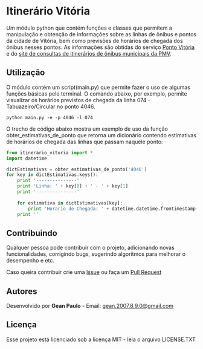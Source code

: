 # Itinerário Vitória

Um módulo python que contém funções e classes que permitem a manipulação e obtenção de informações sobre as linhas de ônibus e pontos da cidade de Vitória, bem como previsões de horários de chegada dos ônibus nesses pontos. As informações são obtidas do serviço [Ponto Vitória](http://sistemas.vitoria.es.gov.br/pontovitoria/) e do [site de consultas de itinerários de ônibus municipais da PMV](http://sistemas.vitoria.es.gov.br).

## Utilização

O módulo contém um script(main.py) que permite fazer o uso de algumas funções básicas pelo terminal. O comando abaixo, por exemplo, permite visualizar os horários previstos de chegada da linha 074 - Tabuazeiro/Circular no ponto 4046.
```
python main.py -e -p 4046 -l 074
```
O trecho de código abaixo mostra um exemplo de uso da função obter\_estimativas\_de\_ponto que retorna um dicionário contendo estimativas de horários de chegada das linhas que passam naquele ponto:

```python
from itinerario_vitoria import *
import datetime

dictEstimativas = obter_estimativas_de_ponto('4046')
for key in dictEstimativas.keys():
    print '---------------'
    print 'Linha: ' + key[0] + ' - ' + key[1]
    print '---------------'
    
    for estimativa in dictEstimativas[key]:
        print 'Horario de Chegada: ' + datetime.datetime.fromtimestamp(estimativa.HorarioDeChegada/1000).ctime()
	print ''
```

## Contribuindo

Qualquer pessoa pode contribuir com o projeto, adicionando novas funcionalidades, corrigindo bugs, sugerindo algoritmos para melhorar o desempenho e etc.

Caso queira contribuir crie uma [Issue](https://github.com/DeadRoolz/ItinerarioVitoria/issues) ou faça um [Pull Request](https://github.com/DeadRoolz/ItinerarioVitoria/pulls)

## Autores

Desenvolvido por **Gean Paulo** - Email: gean.2007.8.9.0@gmail.com

## Licença

Esse projeto está licenciado sob a licença MIT - leia o arquivo LICENSE.TXT

